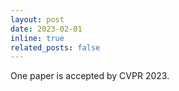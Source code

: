 ```yaml
---
layout: post
date: 2023-02-01
inline: true
related_posts: false
---
```


One paper is accepted by CVPR 2023.
